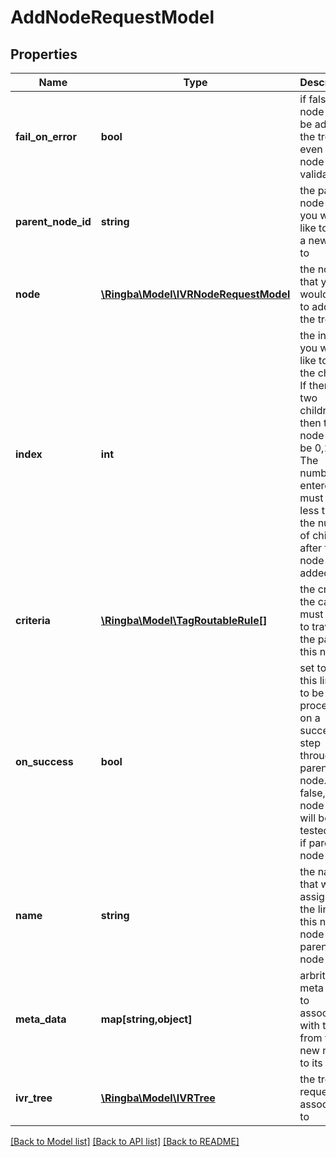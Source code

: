 # AddNodeRequestModel

## Properties
Name | Type | Description | Notes
------------ | ------------- | ------------- | -------------
**fail_on_error** | **bool** | if false, the node will be added to the tree  even if the node fails validation | [optional] 
**parent_node_id** | **string** | the parent node that you would like to add a new  node to | 
**node** | [**\Ringba\Model\IVRNodeRequestModel**](IVRNodeRequestModel.md) | the node that you would like to add to the tree | 
**index** | **int** | the index you would like to add the child to. If there are two children,   then this node can be 0,1,2.  The number entered must be less than the number of children after this node is   added | [optional] 
**criteria** | [**\Ringba\Model\TagRoutableRule[]**](TagRoutableRule.md) | the criteris the call must meet to travers the path to this node | [optional] 
**on_success** | **bool** | set to true if this link is to be processed on a success step through   parent node. If false, this node link will be tested only if parent node  fails | [optional] 
**name** | **string** | the name that will be assigned to the link for this new node to the   parent node | [optional] 
**meta_data** | **map[string,object]** | arbritrary meta data to associate with the link from the new node to its parent | [optional] 
**ivr_tree** | [**\Ringba\Model\IVRTree**](IVRTree.md) | the tree the request is associated to | 

[[Back to Model list]](../README.md#documentation-for-models) [[Back to API list]](../README.md#documentation-for-api-endpoints) [[Back to README]](../README.md)


